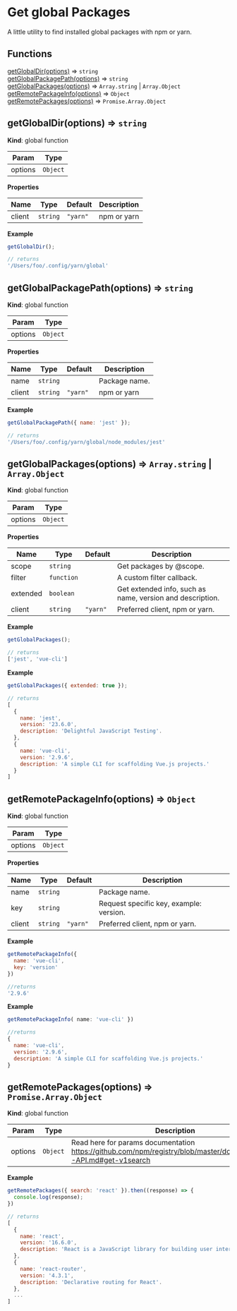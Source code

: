 # Get global Packages
A little utility to find installed global packages with npm or yarn.
## Functions

<dl>
<dt><a href="#getGlobalDir">getGlobalDir(options)</a> ⇒ <code>string</code></dt>
<dd></dd>
<dt><a href="#getGlobalPackagePath">getGlobalPackagePath(options)</a> ⇒ <code>string</code></dt>
<dd></dd>
<dt><a href="#getGlobalPackages">getGlobalPackages(options)</a> ⇒ <code>Array.string</code> | <code>Array.Object</code></dt>
<dd></dd>
<dt><a href="#getRemotePackageInfo">getRemotePackageInfo(options)</a> ⇒ <code>Object</code></dt>
<dd></dd>
<dt><a href="#getRemotePackages">getRemotePackages(options)</a> ⇒ <code>Promise.Array.Object</code></dt>
<dd></dd>
</dl>

<a name="getGlobalDir"></a>

## getGlobalDir(options) ⇒ <code>string</code>
**Kind**: global function  

| Param | Type |
| --- | --- |
| options | <code>Object</code> | 

**Properties**

| Name | Type | Default | Description |
| --- | --- | --- | --- |
| client | <code>string</code> | <code>&quot;yarn&quot;</code> | npm or yarn |

**Example**  
```js
getGlobalDir();

// returns
'/Users/foo/.config/yarn/global'
```
<a name="getGlobalPackagePath"></a>

## getGlobalPackagePath(options) ⇒ <code>string</code>
**Kind**: global function  

| Param | Type |
| --- | --- |
| options | <code>Object</code> | 

**Properties**

| Name | Type | Default | Description |
| --- | --- | --- | --- |
| name | <code>string</code> |  | Package name. |
| client | <code>string</code> | <code>&quot;yarn&quot;</code> | npm or yarn |

**Example**  
```js
getGlobalPackagePath({ name: 'jest' });

// returns
'/Users/foo/.config/yarn/global/node_modules/jest'
```
<a name="getGlobalPackages"></a>

## getGlobalPackages(options) ⇒ <code>Array.string</code> \| <code>Array.Object</code>
**Kind**: global function  

| Param | Type |
| --- | --- |
| options | <code>Object</code> | 

**Properties**

| Name | Type | Default | Description |
| --- | --- | --- | --- |
| scope | <code>string</code> |  | Get packages by @scope. |
| filter | <code>function</code> |  | A custom filter callback. |
| extended | <code>boolean</code> |  | Get extended info, such as name, version and description. |
| client | <code>string</code> | <code>&quot;yarn&quot;</code> | Preferred client, npm or yarn. |

**Example**  
```js
getGlobalPackages();

// returns
['jest', 'vue-cli']
```
**Example**  
```js
getGlobalPackages({ extended: true });

// returns
[
  {
    name: 'jest',
    version: '23.6.0',
    description: 'Delightful JavaScript Testing'.
  },
  {
    name: 'vue-cli',
    version: '2.9.6',
    description: 'A simple CLI for scaffolding Vue.js projects.'
  }
]
```
<a name="getRemotePackageInfo"></a>

## getRemotePackageInfo(options) ⇒ <code>Object</code>
**Kind**: global function  

| Param | Type |
| --- | --- |
| options | <code>Object</code> | 

**Properties**

| Name | Type | Default | Description |
| --- | --- | --- | --- |
| name | <code>string</code> |  | Package name. |
| key | <code>string</code> |  | Request specific key, example: version. |
| client | <code>string</code> | <code>&quot;yarn&quot;</code> | Preferred client, npm or yarn. |

**Example**  
```js
getRemotePackageInfo({
  name: 'vue-cli',
  key: 'version'
})

//returns
'2.9.6'
```
**Example**  
```js
getRemotePackageInfo( name: 'vue-cli' })

//returns
{
  name: 'vue-cli',
  version: '2.9.6',
  description: 'A simple CLI for scaffolding Vue.js projects.'
}
```
<a name="getRemotePackages"></a>

## getRemotePackages(options) ⇒ <code>Promise.Array.Object</code>
**Kind**: global function  

| Param | Type | Description |
| --- | --- | --- |
| options | <code>Object</code> | Read here for params documentation https://github.com/npm/registry/blob/master/docs/REGISTRY-API.md#get-v1search |

**Example**  
```js
getRemotePackages({ search: 'react' }).then((response) => {
  console.log(response);
})

// returns
[
  {
    name: 'react',
    version: '16.6.0',
    description: 'React is a JavaScript library for building user interfaces.'.
  },
  {
    name: 'react-router',
    version: '4.3.1',
    description: 'Declarative routing for React'.
  },
  ...
]
```